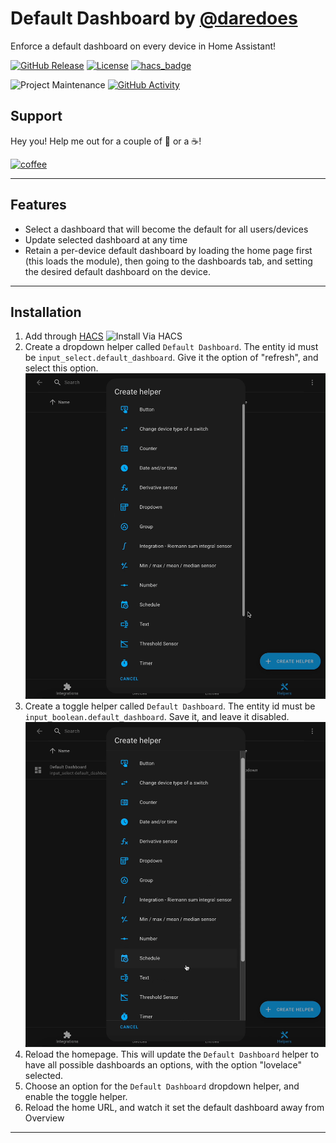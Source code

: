 # Default Dashboard by [@daredoes](https://www.github.com/daredoes)

Enforce a default dashboard on every device in Home Assistant!

[![GitHub Release][releases-shield]][releases]
[![License][license-shield]](LICENSE.md)
[![hacs_badge](https://img.shields.io/badge/HACS-Custom-blue.svg)](https://github.com/custom-components/hacs)

![Project Maintenance][maintenance-shield]
[![GitHub Activity][commits-shield]][commits]

## Support

Hey you! Help me out for a couple of :beers: or a :coffee:!

[![coffee](https://www.buymeacoffee.com/assets/img/custom_images/black_img.png)](https://www.buymeacoffee.com/daredoes)

---

## Features

* Select a dashboard that will become the default for all users/devices
* Update selected dashboard at any time
* Retain a per-device default dashboard by loading the home page first (this loads the module), then going to the dashboards tab, and setting the desired default dashboard on the device.

---

## Installation

1. Add through  [HACS](https://github.com/custom-components/hacs)
  ![Install Via HACS](/docs/imgs/HacsInstall.gif)
2. Create a dropdown helper called `Default Dashboard`. The entity id must be `input_select.default_dashboard`. Give it the option of "refresh", and select this option.
  ![Add Dropdown Helper](/docs/imgs/AddDropdownHelper.gif)
3. Create a toggle helper called `Default Dashboard`. The entity id must be `input_boolean.default_dashboard`. Save it, and leave it disabled.
  ![Add Toggle Helper](/docs/imgs/AddToggleHelper.gif)
4. Reload the homepage. This will update the `Default Dashboard` helper to have all possible dashboards an options, with the option "lovelace" selected.
5. Choose an option for the `Default Dashboard` dropdown helper, and enable the toggle helper.
6. Reload the home URL, and watch it set the default dashboard away from Overview

---

[commits-shield]: https://img.shields.io/github/commit-activity/y/daredoes/default-dashboard.svg
[commits]: https://github.com/daredoes/default-dashboard/commits/master
[devcontainer]: https://code.visualstudio.com/docs/remote/containers
[license-shield]: https://img.shields.io/github/license/daredoes/default-dashboard.svg
[maintenance-shield]: https://img.shields.io/maintenance/yes/2022
[releases-shield]: https://img.shields.io/github/release/daredoes/default-dashboard.svg
[releases]: https://github.com/daredoes/default-dashboard/releases
